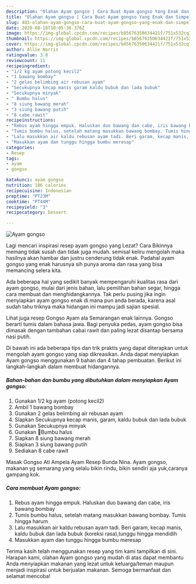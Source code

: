 ```yaml
---
description: "Olahan Ayam gongso | Cara Buat Ayam gongso Yang Enak dan Simpel"
title: "Olahan Ayam gongso | Cara Buat Ayam gongso Yang Enak dan Simpel"
slug: 483-olahan-ayam-gongso-cara-buat-ayam-gongso-yang-enak-dan-simpel
date: 2020-08-16T10:05:36.376Z
image: https://img-global.cpcdn.com/recipes/b85676350634421f/751x532cq70/ayam-gongso-foto-resep-utama.jpg
thumbnail: https://img-global.cpcdn.com/recipes/b85676350634421f/751x532cq70/ayam-gongso-foto-resep-utama.jpg
cover: https://img-global.cpcdn.com/recipes/b85676350634421f/751x532cq70/ayam-gongso-foto-resep-utama.jpg
author: Allie Norris
ratingvalue: 3.8
reviewcount: 11
recipeingredient:
- "1/2 kg ayam potong kecil2"
- "1 bawang bombay"
- "2 gelas belimbing air rebusan ayam"
- "Secukupnya kecap manis garam kaldu bubuk dan lada bubuk"
- "Secukupnya minyak"
- " Bumbu halus"
- "8 siung bawang merah"
- "3 siung bawang putih"
- "8 cabe rawit"
recipeinstructions:
- "Rebus ayam hingga empuk. Haluskan duo bawang dan cabe, iris bawang bombay"
- "Tumis bumbu halus, setelah matang masukkan bawang bombay. Tumis hingga harum"
- "Lalu masukkan air kaldu rebusan ayam tadi. Beri garam, kecap manis, kaldu bubuk dan lada bubuk (koreksi rasa),tunggu hingga mendidih"
- "Masukkan ayam dan tunggu hingga bumbu meresap"
categories:
- Resep
tags:
- ayam
- gongso

katakunci: ayam gongso 
nutrition: 186 calories
recipecuisine: Indonesian
preptime: "PT23M"
cooktime: "PT44M"
recipeyield: "3"
recipecategory: Dessert

---
```



![Ayam gongso](https://img-global.cpcdn.com/recipes/b85676350634421f/751x532cq70/ayam-gongso-foto-resep-utama.jpg)

Lagi mencari inspirasi resep ayam gongso yang Lezat? Cara Bikinnya memang tidak susah dan tidak juga mudah. semisal keliru mengolah maka hasilnya akan hambar dan justru cenderung tidak enak. Padahal ayam gongso yang enak harusnya sih punya aroma dan rasa yang bisa memancing selera kita.

Ada beberapa hal yang sedikit banyak mempengaruhi kualitas rasa dari ayam gongso, mulai dari jenis bahan, lalu pemilihan bahan segar, hingga cara membuat dan menghidangkannya. Tak perlu pusing jika ingin menyiapkan ayam gongso enak di mana pun anda berada, karena asal sudah tahu triknya maka hidangan ini mampu jadi sajian spesial.

Lihat juga resep Gongso Ayam ala Semarangan enak lainnya. Gongso berarti tumis dalam bahasa jawa. Bagi penyuka pedas, ayam gongso bisa dimasak dengan tambahan cabai rawit dan paling lezat disantap bersama nasi putih.


Di bawah ini ada beberapa tips dan trik praktis yang dapat diterapkan untuk mengolah ayam gongso yang siap dikreasikan. Anda dapat menyiapkan Ayam gongso menggunakan 9 bahan dan 4 tahap pembuatan. Berikut ini langkah-langkah dalam membuat hidangannya.

<!--inarticleads1-->

##### Bahan-bahan dan bumbu yang dibutuhkan dalam menyiapkan Ayam gongso:

1. Gunakan 1/2 kg ayam (potong kecil2)
1. Ambil 1 bawang bombay
1. Gunakan 2 gelas belimbing air rebusan ayam
1. Siapkan Secukupnya kecap manis, garam, kaldu bubuk dan lada bubuk
1. Gunakan Secukupnya minyak
1. Gunakan  📍Bumbu halus
1. Siapkan 8 siung bawang merah
1. Siapkan 3 siung bawang putih
1. Sediakan 8 cabe rawit


Masak Gongso Ati Ampela Ayam Resep Bunda Nina. Ayam gongso, makanan yg semarang yang selalu bikin rindu, bikin sendiri aja yuk,caranya gampang kok. 

<!--inarticleads2-->

##### Cara membuat Ayam gongso:

1. Rebus ayam hingga empuk. Haluskan duo bawang dan cabe, iris bawang bombay
1. Tumis bumbu halus, setelah matang masukkan bawang bombay. Tumis hingga harum
1. Lalu masukkan air kaldu rebusan ayam tadi. Beri garam, kecap manis, kaldu bubuk dan lada bubuk (koreksi rasa),tunggu hingga mendidih
1. Masukkan ayam dan tunggu hingga bumbu meresap




Terima kasih telah menggunakan resep yang tim kami tampilkan di sini. Harapan kami, olahan Ayam gongso yang mudah di atas dapat membantu Anda menyiapkan makanan yang lezat untuk keluarga/teman maupun menjadi inspirasi untuk berjualan makanan. Semoga bermanfaat dan selamat mencoba!
